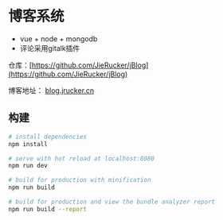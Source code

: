 # 博客系统

- vue + node + mongodb
- 评论采用gitalk插件

仓库：[https://github.com/JieRucker/jBlog](https://github.com/JieRucker/jBlog)

博客地址： [blog.jrucker.cn](http://blog.jrucker.cn)

## 构建

``` bash
# install dependencies
npm install

# serve with hot reload at localhost:8080
npm run dev

# build for production with minification
npm run build

# build for production and view the bundle analyzer report
npm run build --report
```